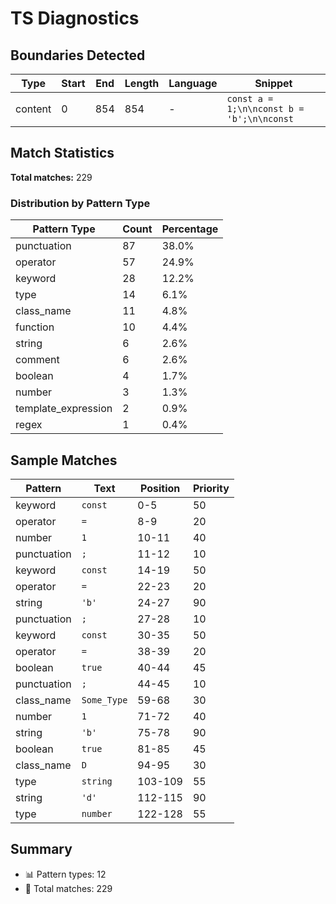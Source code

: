 # TS Diagnostics

## Boundaries Detected

| Type    | Start | End | Length | Language | Snippet                                    |
| ------- | ----- | --- | ------ | -------- | ------------------------------------------ |
| content | 0     | 854 | 854    | -        | `const a = 1;\n\nconst b = 'b';\n\nconst ` |

## Match Statistics

**Total matches:** 229

### Distribution by Pattern Type

| Pattern Type        | Count | Percentage |
| ------------------- | ----- | ---------- |
| punctuation         | 87    | 38.0%      |
| operator            | 57    | 24.9%      |
| keyword             | 28    | 12.2%      |
| type                | 14    | 6.1%       |
| class_name          | 11    | 4.8%       |
| function            | 10    | 4.4%       |
| string              | 6     | 2.6%       |
| comment             | 6     | 2.6%       |
| boolean             | 4     | 1.7%       |
| number              | 3     | 1.3%       |
| template_expression | 2     | 0.9%       |
| regex               | 1     | 0.4%       |

## Sample Matches

| Pattern     | Text        | Position | Priority |
| ----------- | ----------- | -------- | -------- |
| keyword     | `const`     | 0-5      | 50       |
| operator    | `=`         | 8-9      | 20       |
| number      | `1`         | 10-11    | 40       |
| punctuation | `;`         | 11-12    | 10       |
| keyword     | `const`     | 14-19    | 50       |
| operator    | `=`         | 22-23    | 20       |
| string      | `'b'`       | 24-27    | 90       |
| punctuation | `;`         | 27-28    | 10       |
| keyword     | `const`     | 30-35    | 50       |
| operator    | `=`         | 38-39    | 20       |
| boolean     | `true`      | 40-44    | 45       |
| punctuation | `;`         | 44-45    | 10       |
| class_name  | `Some_Type` | 59-68    | 30       |
| number      | `1`         | 71-72    | 40       |
| string      | `'b'`       | 75-78    | 90       |
| boolean     | `true`      | 81-85    | 45       |
| class_name  | `D`         | 94-95    | 30       |
| type        | `string`    | 103-109  | 55       |
| string      | `'d'`       | 112-115  | 90       |
| type        | `number`    | 122-128  | 55       |

## Summary

- 📊 Pattern types: 12
- 🎯 Total matches: 229
